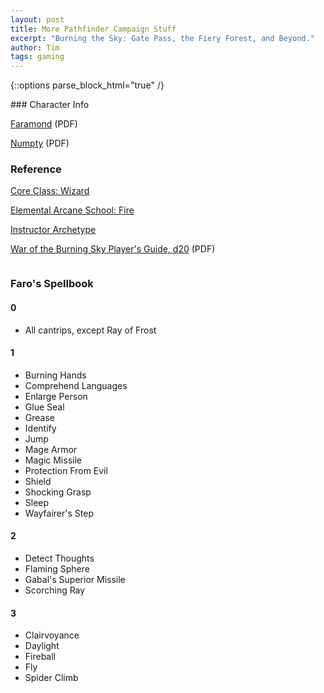 ```yaml
---
layout: post
title: More Pathfinder Campaign Stuff
excerpt: "Burning the Sky: Gate Pass, the Fiery Forest, and Beyond."
author: Tim
tags: gaming
---
```


{::options parse_block_html="true" /}
<div class="row">
<div class="column">
### Character Info

[Faramond](/papers/pathfinder/Faro-3.pdf) (PDF)

[Numpty](/papers/pathfinder/Numpty-wiz.pdf) (PDF)

### Reference

[Core Class: Wizard](https://www.d20pfsrd.com/classes/core-classes/wizard/)

[Elemental Arcane School: Fire](https://www.d20pfsrd.com/classes/core-classes/wizard/arcane-schools/paizo-arcane-schools/elemental-arcane-schools/fire/)

[Instructor Archetype](https://www.d20pfsrd.com/classes/core-classes/wizard/archetypes/paizo-wizard-archetypes/instructor-wizard-archetype)

[War of the Burning Sky Player's Guide, d20](/papers/pathfinder/ENWENPWOTBSPGE.pdf) (PDF)

</div>	
<div class="column">

### Faro's Spellbook

#### 0
* All cantrips, except Ray of Frost

#### 1 
* Burning Hands
* Comprehend Languages
* Enlarge Person
* Glue Seal
* Grease
* Identify
* Jump
* Mage Armor
* Magic Missile
* Protection From Evil
* Shield
* Shocking Grasp
* Sleep
* Wayfairer's Step

#### 2 
* Detect Thoughts
* Flaming Sphere
* Gabal's Superior Missile
* Scorching Ray 

#### 3
* Clairvoyance
* Daylight
* Fireball
* Fly
* Spider Climb

</div>
</div>